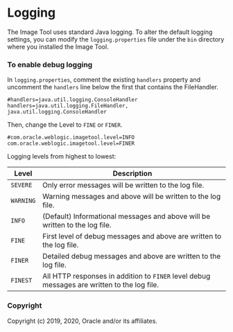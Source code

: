 # Logging

The Image Tool uses standard Java logging. To alter the default logging settings, you can modify the `logging.properties` 
file under the ```bin``` directory where you installed the Image Tool.

### To enable debug logging
In `logging.properties`, comment the existing `handlers` property and uncomment the `handlers` line below the first that 
contains the FileHandler.
```properties
#handlers=java.util.logging.ConsoleHandler
handlers=java.util.logging.FileHandler, java.util.logging.ConsoleHandler
```
Then, change the Level to `FINE` or `FINER`.
```properties
#com.oracle.weblogic.imagetool.level=INFO
com.oracle.weblogic.imagetool.level=FINER
```

Logging levels from highest to lowest:

| Level | Description |
| --- | --- |
| `SEVERE` | Only error messages will be written to the log file. |
| `WARNING` | Warning messages and above will be written to the log file. |
| `INFO` | (Default) Informational messages and above will be written to the log file. |
| `FINE` | First level of debug messages and above are written to the log file. |
| `FINER` | Detailed debug messages and above are written to the log file. |
| `FINEST` | All HTTP responses in addition to `FINER` level debug messages are written to the log file. |

### Copyright
Copyright (c) 2019, 2020, Oracle and/or its affiliates.
